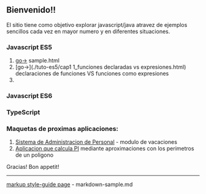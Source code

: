## Bienvenido!!

El sitio tiene como objetivo explorar javascript/java atravez de ejemplos sencillos cada vez en mayor numero y en diferentes situaciones.


### Javascript ES5
1. [go->](./sample.html) sample.html<br>
2. [go->](./tuto-es5/cap1 1_funciones declaradas vs expresiones.html) declaraciones de funciones VS funciones como expresiones <br>
3. <br>


### Javascript ES6

### TypeScript


### Maquetas de proximas aplicaciones:
1. [Sistema de Administracion de Personal](./sysvac/login.html) - modulo de vacaciones 
2. [Aplicacion que calcula PI](https://raw.githubusercontent.com/israel-altamira/8_math/matematicas/math/src/app/app.component.ts) mediante aproximaciones con los perimetros de un poligono

Gracias! Bon appetit!

--------------------------------------------------------------------------------

[markup style-guide page](markdown-sample.md) - markdown-sample.md<br>

